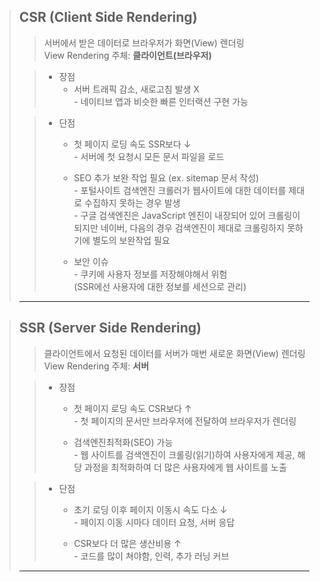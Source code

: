 <link rel="stylesheet" href="./memoStyle.css"/>

>## CSR (Client Side Rendering)
>> 서버에서 받은 데이터로 브라우저가 화면(View) 렌더링<br>
>> View Rendering 주체: <strong>클라이언트(브라우저)</strong> 
>
>> + 장점
>>   + <span class="accent">서버 트래픽 감소, 새로고침 발생 X</span>
>> <br> - 네이티브 앱과 비슷한 빠른 인터랙션 구현 가능
>
>> + 단점
>>   + <span class="accent">첫 페이지 로딩 속도 SSR보다 ↓</span>
>> <br> - 서버에 첫 요청시 모든 문서 파일을 로드
>>
>>   + <span class="accent">SEO 추가 보완 작업 필요</span> (ex. sitemap 문서 작성)
>> <br> - 포털사이트 검색엔진 크롤러가 웹사이트에 대한 데이터를 제대로 수집하지 못하는 경우 발생
>> <br> - 구글 검색엔진은 JavaScript 엔진이 내장되어 있어 크롤링이 되지만 네이버, 다음의 경우 검색엔진이 제대로 크롤링하지 못하기에 별도의 보완작업 필요
>>   + <span class="accent">보안 이슈</span>
>> <br> - 쿠키에 사용자 정보를 저장해야해서 위험
>> <br>(SSR에선 사용자에 대한 정보를 세션으로 관리)
> ---

>## SSR (Server Side Rendering)
>> 클라이언트에서 요청된 데이터를 서버가 매번 새로운 화면(View) 렌더링<br>
>> View Rendering 주체: <strong>서버</strong>
>
>> + 장점
>>   + <span class="accent">첫 페이지 로딩 속도 CSR보다 ↑</span>
>> <br> - 첫 페이지의 문서만 브라우저에 전달하여 브라우저가 렌더링
>>
>>   + <span class="accent">검색엔진최적화(SEO) 가능</span>
>> <br> - 웹 사이트를 검색엔진이 크롤링(읽기)하여 사용자에게 제공, 해당 과정을 최적화하여 더 많은 사용자에게 웹 사이트를 노출
> 
>> + 단점
>>    + <span class="accent">초기 로딩 이후 페이지 이동시 속도 다소 ↓</span>
>> <br> - 페이지 이동 시마다 데이터 요청, 서버 응답
>>
>>    + <span class="accent">CSR보다 더 많은 생산비용 ↑</span>
>> <br> - 코드를 많이 쳐야함, 인력, 추가 러닝 커브
> ---